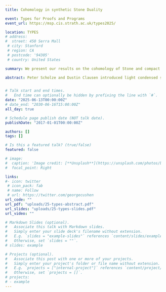 ```yaml
---
title: Cohomology in synthetic Stone Duality 

event: Types for Proofs and Programs
event_url: https://msp.cis.strath.ac.uk/types2025/

location: TYPES
# address:
#  street: 450 Serra Mall
 # city: Stanford
 # region: CA
 # postcode: '94305'
 # country: United States

summary: We present our results on the cohomology of Stone and compact Hausdorff spaces in synthetic Stone duality, in particular the the unit interval is acyclic.

abstract: Peter Scholze and Dustin Clausen introduced light condensed sets, defined as sheaves on the site of light profinite sets. They can be used as an alternative to topological spaces. Synthetic Stone duality is an extension of homotopy type theory by four axioms, which was introduced in [Che+24]. In this article, it was proven that H^1(S,Z) = 0 for S a Stone space, that H^1(X,Z) for X compact Hausdorff can be computed using Cech cohomology and that H^1(I,Z) = 0 where I is the unit interval. In this talk we will present the extension of these results to higher cohomology groups with non-constant countably presented abelian groups as coefficients. Those are synthetic analogues of results from Roy Dyckhoff.


# Talk start and end times.
#   End time can optionally be hidden by prefixing the line with `#`.
date: "2025-06-13T00:00:00Z"
# date_end: "2030-06-16T15:00:00Z"
all_day: true

# Schedule page publish date (NOT talk date).
publishDate: "2017-01-01T00:00:00Z"

authors: []
tags: []

# Is this a featured talk? (true/false)
featured: false

# image:
#  caption: 'Image credit: [**Unsplash**](https://unsplash.com/photos/bzdhc5b3Bxs)'
#  focal_point: Right

links:
#- icon: twitter
 # icon_pack: fab
 # name: Follow
 # url: https://twitter.com/georgecushen
url_code: ""
url_pdf: "uploads/25-types-abstract.pdf"
url_slides: "uploads/25-types-slides.pdf"
url_video: ""

# Markdown Slides (optional).
#   Associate this talk with Markdown slides.
#   Simply enter your slide deck's filename without extension.
#   E.g. `slides = "example-slides"` references `content/slides/example-slides.md`.
#   Otherwise, set `slides = ""`.
# slides: example

# Projects (optional).
#   Associate this post with one or more of your projects.
#   Simply enter your project's folder or file name without extension.
#   E.g. `projects = ["internal-project"]` references `content/project/deep-learning/index.md`.
#   Otherwise, set `projects = []`.
# projects:
# - example
---
```



